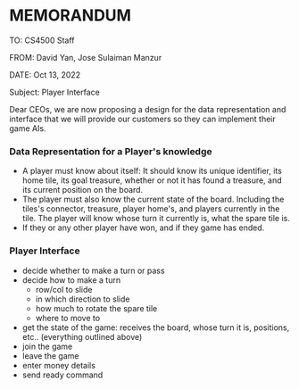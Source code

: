 # MEMORANDUM

TO: CS4500 Staff

FROM: David Yan, Jose Sulaiman Manzur

DATE: Oct 13, 2022

Subject: Player Interface

Dear CEOs, we are now proposing a design for the data representation and interface that we will provide our customers
so they can implement their game AIs.

### Data Representation for a Player's knowledge
- A player must know about itself: It should know its unique identifier, its home tile, its goal treasure,
whether or not it has found a treasure, and its current position on the board.
- The player must also know the current state of the board. Including the tiles's connector, treasure, player home's, 
and players currently in the tile. The player will know whose turn it currently is, what the spare tile is. 
- If they or any other player have won, and if they game has ended.

### Player Interface
- decide whether to make a turn or pass
- decide how to make a turn
  - row/col to slide
  - in which direction to slide
  - how much to rotate the spare tile
  - where to move to
- get the state of the game: receives the board, whose turn it is, positions, etc.. (everything outlined above)
- join the game
- leave the game
- enter money details
- send ready command